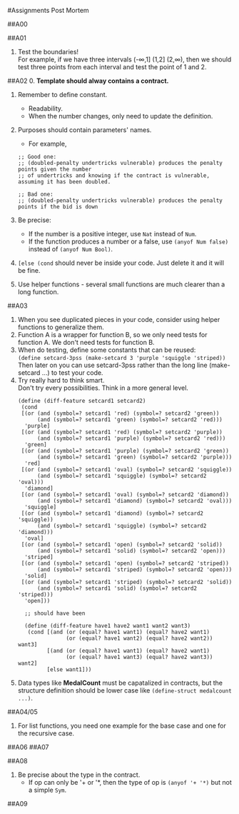 #Assignments Post Mortem

##A00

##A01
1. Test the boundaries!    
   For example, if we have three intervals (-∞,1] (1,2] (2,∞), then we should test three points from each interval and test the point of 1 and 2.

##A02
0. **Template should alway contains a contract.**
1. Remember to define constant. 
    * Readability.
    * When the number changes, only need to update the definition.

2. Purposes should contain parameters' names.
    * For example,
   ~~~~
   ;; Good one:
   ;; (doubled-penalty undertricks vulnerable) produces the penalty points given the number
   ;; of undertricks and knowing if the contract is vulnerable, assuming it has been doubled.

   ;; Bad one:
   ;; (doubled-penalty undertricks vulnerable) produces the penalty points if the bid is down
   ~~~~    

3. Be precise:    
   * If the number is a positive integer, use `Nat` instead of `Num`.    
   * If the function produces a number or a false, use `(anyof Num false)` instead of  `(anyof Num Bool)`.    

4. `[else (cond` should never be inside your code. Just delete it and it will be fine.
5. Use helper functions - several small functions are much clearer than a long function.


##A03
1. When you see duplicated pieces in your code, consider using helper functions to generalize them.
2. Function A is a wrapper for function B, so we only need tests for function A. We don't need tests for function B.
3. When do testing, define some constants that can be reused:    
   `(define setcard-3pss (make-setcard 3 'purple 'squiggle 'striped))`
   Then later on you can use setcard-3pss rather than the long line (make-setcard ...) to test your code.
4. Try really hard to think smart.    
   Don't try every possibilities. Think in a more general level.
   ~~~~
   (define (diff-feature setcard1 setcard2)  
    (cond  
    [(or (and (symbol=? setcard1 'red) (symbol=? setcard2 'green))  
         (and (symbol=? setcard1 'green) (symbol=? setcard2 'red)))  
     'purple]  
    [(or (and (symbol=? setcard1 'red) (symbol=? setcard2 'purple))  
         (and (symbol=? setcard1 'purple) (symbol=? setcard2 'red)))  
     'green]  
    [(or (and (symbol=? setcard1 'purple) (symbol=? setcard2 'green))  
         (and (symbol=? setcard1 'green) (symbol=? setcard2 'purple)))  
     'red]  
    [(or (and (symbol=? setcard1 'oval) (symbol=? setcard2 'squiggle))  
         (and (symbol=? setcard1 'squiggle) (symbol=? setcard2 'oval)))  
     'diamond]  
    [(or (and (symbol=? setcard1 'oval) (symbol=? setcard2 'diamond))  
         (and (symbol=? setcard1 'diamond) (symbol=? setcard2 'oval)))  
     'squiggle]  
    [(or (and (symbol=? setcard1 'diamond) (symbol=? setcard2 'squiggle))  
         (and (symbol=? setcard1 'squiggle) (symbol=? setcard2 'diamond)))  
     'oval]  
    [(or (and (symbol=? setcard1 'open) (symbol=? setcard2 'solid))  
         (and (symbol=? setcard1 'solid) (symbol=? setcard2 'open)))  
     'striped]  
    [(or (and (symbol=? setcard1 'open) (symbol=? setcard2 'striped))  
         (and (symbol=? setcard1 'striped) (symbol=? setcard2 'open)))  
     'solid]  
    [(or (and (symbol=? setcard1 'striped) (symbol=? setcard2 'solid))  
         (and (symbol=? setcard1 'solid) (symbol=? setcard2 'striped)))  
     'open]))  
     
     ;; should have been
     
     (define (diff-feature have1 have2 want1 want2 want3)
      (cond [(and (or (equal? have1 want1) (equal? have2 want1)
                  (or (equal? have1 want2) (equal? have2 want2)) want3]
            [(and (or (equal? have1 want1) (equal? have2 want1)
                  (or (equal? have1 want3) (equal? have2 want3)) want2]
            [else want1]))
     ~~~~
5. Data types like **MedalCount** must be capatalized in contracts, but the structure definition should be lower case like `(define-struct medalcount ...)`.


##A04/05
1. For list functions, you need one example for the base case and one for the recursive case.


##A06
##A07

##A08
1. Be precise about the type in the contract.    
   * If op can only be '+ or '\*, then the type of op is `(anyof '+ '*)` but not a simple `Sym`.

##A09

